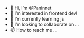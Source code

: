 - 👋 Hi, I’m @Paninnet
- 👀 I’m interested in frontend dev!
- 🌱 I’m currently learning js
- 💞️ I’m looking to collaborate on ...
- 📫 How to reach me ...

<!---
Paninnet/Paninnet is a ✨ special ✨ repository because its `README.md` (this file) appears on your GitHub profile.
You can click the Preview link to take a look at your changes.
--->
